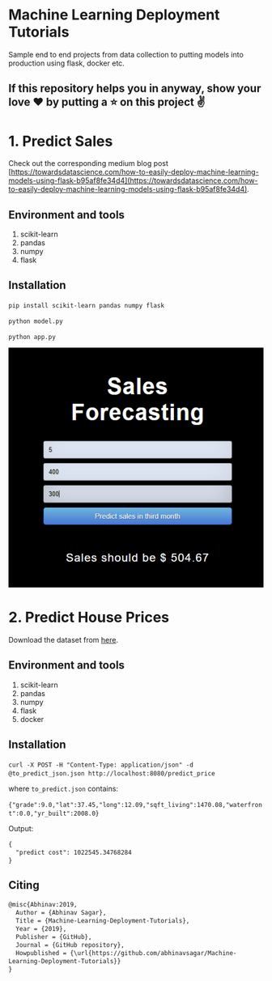 # Machine Learning Deployment Tutorials
Sample end to end projects from data collection to putting models into production using flask, docker etc.

## If this repository helps you in anyway, show your love :heart: by putting a :star: on this project :v:

# 1. Predict Sales

Check out the corresponding medium blog post [https://towardsdatascience.com/how-to-easily-deploy-machine-learning-models-using-flask-b95af8fe34d4](https://towardsdatascience.com/how-to-easily-deploy-machine-learning-models-using-flask-b95af8fe34d4).

## Environment and tools
1. scikit-learn
2. pandas
3. numpy
4. flask

## Installation

`pip install scikit-learn pandas numpy flask`

`python model.py`

`python app.py`

![Logo](i1.png)

# 2. Predict House Prices

Download the dataset from [here](https://www.kaggle.com/shivachandel/kc-house-data).

## Environment and tools
1. scikit-learn
2. pandas
3. numpy
4. flask
5. docker

## Installation

`curl -X POST -H "Content-Type: application/json" -d @to_predict_json.json http://localhost:8080/predict_price`

where `to_predict.json` contains:

`{"grade":9.0,"lat":37.45,"long":12.09,"sqft_living":1470.08,"waterfront":0.0,"yr_built":2008.0}`

Output:

```
{
  "predict cost": 1022545.34768284
}
```

## Citing

```
@misc{Abhinav:2019,
  Author = {Abhinav Sagar},
  Title = {Machine-Learning-Deployment-Tutorials},
  Year = {2019},
  Publisher = {GitHub},
  Journal = {GitHub repository},
  Howpublished = {\url{https://github.com/abhinavsagar/Machine-Learning-Deployment-Tutorials}}
}
```

